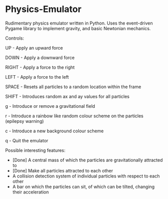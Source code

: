 Physics-Emulator
================

Rudimentary physics emulator written in Python.
Uses the event-driven Pygame library to implement gravity, and basic Newtonian mechanics.


Controls:

UP    - Apply an upward force

DOWN  - Apply a downward force

RIGHT - Apply a force to the right

LEFT  - Apply a force to the left

SPACE - Resets all particles to a random location within the frame

SHIFT - Introduces random ax and ay values for all particles


g - Introduce or remove a gravitational field

r - Introduce a rainbow like random colour scheme on the particles (epilepsy warning)

c - Introduce a new background colour scheme

q - Quit the emulator

Possible interesting features:

- [Done] A central mass of which the particles are gravitationally attracted to
- [Done] Make all particles attracted to each other
- A collision detection system of individual particles with respect to each other
- A bar on which the particles can sit, of which can be tilted, changing their acceleration
